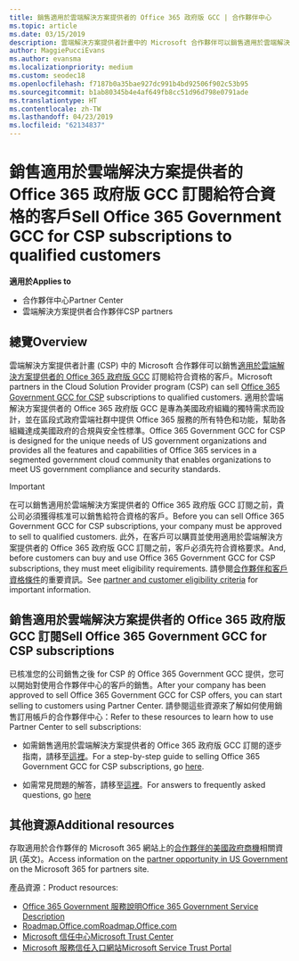 ```yaml
---
title: 銷售適用於雲端解決方案提供者的 Office 365 政府版 GCC | 合作夥伴中心
ms.topic: article
ms.date: 03/15/2019
description: 雲端解決方案提供者計畫中的 Microsoft 合作夥伴可以銷售適用於雲端解決方案提供者的 Office 365 政府版 GCC 訂閱給符合資格的客戶。 Office 365 Government GCC for CSP 是一套專為美國政府和政府約聘人員的雲端生產力服務。
author: MaggiePucciEvans
ms.author: evansma
ms.localizationpriority: medium
ms.custom: seodec18
ms.openlocfilehash: f7187b0a35bae927dc991b4bd92506f902c53b95
ms.sourcegitcommit: b1ab80345b4e4af649fb8cc51d96d798e0791ade
ms.translationtype: HT
ms.contentlocale: zh-TW
ms.lasthandoff: 04/23/2019
ms.locfileid: "62134837"
---
```

# <a name="sell-office-365-government-gcc-for-csp-subscriptions-to-qualified-customers"></a><span data-ttu-id="d0ff3-104">銷售適用於雲端解決方案提供者的 Office 365 政府版 GCC 訂閱給符合資格的客戶</span><span class="sxs-lookup"><span data-stu-id="d0ff3-104">Sell Office 365 Government GCC for CSP subscriptions to qualified customers</span></span>

<span data-ttu-id="d0ff3-105">**適用於**</span><span class="sxs-lookup"><span data-stu-id="d0ff3-105">**Applies to**</span></span>

-  <span data-ttu-id="d0ff3-106">合作夥伴中心</span><span class="sxs-lookup"><span data-stu-id="d0ff3-106">Partner Center</span></span>
-  <span data-ttu-id="d0ff3-107">雲端解決方案提供者合作夥伴</span><span class="sxs-lookup"><span data-stu-id="d0ff3-107">CSP partners</span></span>


## <a name="overview"></a><span data-ttu-id="d0ff3-108">總覽</span><span class="sxs-lookup"><span data-stu-id="d0ff3-108">Overview</span></span>

<span data-ttu-id="d0ff3-109">雲端解決方案提供者計畫 (CSP) 中的 Microsoft 合作夥伴可以銷售[適用於雲端解決方案提供者的 Office 365 政府版 GCC](https://www.microsoft.com/microsoft-365/partners/governmentforCSP) 訂閱給符合資格的客戶。</span><span class="sxs-lookup"><span data-stu-id="d0ff3-109">Microsoft partners in the Cloud Solution Provider program (CSP) can sell [Office 365 Government GCC for CSP](https://www.microsoft.com/microsoft-365/partners/governmentforCSP) subscriptions to qualified customers.</span></span> <span data-ttu-id="d0ff3-110">適用於雲端解決方案提供者的 Office 365 政府版 GCC 是專為美國政府組織的獨特需求而設計，並在區段式政府雲端社群中提供 Office 365 服務的所有特色和功能，幫助各組織達成美國政府的合規與安全性標準。</span><span class="sxs-lookup"><span data-stu-id="d0ff3-110">Office 365 Government GCC for CSP is designed for the unique needs of US government organizations and provides all the features and capabilities of Office 365 services in a segmented government cloud community that enables organizations to meet US government compliance and security standards.</span></span> 

>[!IMPORTANT] 
><span data-ttu-id="d0ff3-111">在可以銷售適用於雲端解決方案提供者的 Office 365 政府版 GCC 訂閱之前，貴公司必須獲得核准可以銷售給符合資格的客戶。</span><span class="sxs-lookup"><span data-stu-id="d0ff3-111">Before you can sell Office 365 Government GCC for CSP subscriptions, your company must be approved to sell to qualified customers.</span></span> <span data-ttu-id="d0ff3-112">此外，在客戶可以購買並使用適用於雲端解決方案提供者的 Office 365 政府版 GCC 訂閱之前，客戶必須先符合資格要求。</span><span class="sxs-lookup"><span data-stu-id="d0ff3-112">And, before customers can buy and use Office 365 Government GCC for CSP subscriptions, they must meet eligibility requirements.</span></span> <span data-ttu-id="d0ff3-113">請參閱[合作夥伴和客戶資格條件](csp-gcc-validate.md)的重要資訊。</span><span class="sxs-lookup"><span data-stu-id="d0ff3-113">See [partner and customer eligibility criteria](csp-gcc-validate.md) for important information.</span></span>


## <a name="sell-office-365-government-gcc-for-csp-subscriptions"></a><span data-ttu-id="d0ff3-114">銷售適用於雲端解決方案提供者的 Office 365 政府版 GCC 訂閱</span><span class="sxs-lookup"><span data-stu-id="d0ff3-114">Sell Office 365 Government GCC for CSP subscriptions</span></span>

<span data-ttu-id="d0ff3-115">已核准您的公司銷售之後 for CSP 的 Office 365 Government GCC 提供，您可以開始對使用合作夥伴中心的客戶的銷售。</span><span class="sxs-lookup"><span data-stu-id="d0ff3-115">After your company has been approved to sell Office 365 Government GCC for CSP offers, you can start selling to customers using Partner Center.</span></span> <span data-ttu-id="d0ff3-116">請參閱這些資源來了解如何使用銷售訂用帳戶的合作夥伴中心：</span><span class="sxs-lookup"><span data-stu-id="d0ff3-116">Refer to these resources to learn how to use Partner Center to sell subscriptions:</span></span> 

-   <span data-ttu-id="d0ff3-117">如需銷售適用於雲端解決方案提供者的 Office 365 政府版 GCC 訂閱的逐步指南，請移至[這裡](https://go.microsoft.com/fwlink/?linkid=2007323)。</span><span class="sxs-lookup"><span data-stu-id="d0ff3-117">For a step-by-step guide to selling Office 365 Government GCC for CSP subscriptions, go [here](https://go.microsoft.com/fwlink/?linkid=2007323).</span></span>  

-   <span data-ttu-id="d0ff3-118">如需常見問題的解答，請移至[這裡](https://o365pp.blob.core.windows.net/media/Resources/GCC/Office%20365%20Government%20GCC%20for%20CSP%20Partner%20FAQ.docx)。</span><span class="sxs-lookup"><span data-stu-id="d0ff3-118">For answers to frequently asked questions, go [here](https://o365pp.blob.core.windows.net/media/Resources/GCC/Office%20365%20Government%20GCC%20for%20CSP%20Partner%20FAQ.docx)</span></span>


## <a name="additional-resources"></a><span data-ttu-id="d0ff3-119">其他資源</span><span class="sxs-lookup"><span data-stu-id="d0ff3-119">Additional resources</span></span>

<span data-ttu-id="d0ff3-120">存取適用於合作夥伴的 Microsoft 365 網站上的[合作夥伴的美國政府商機](https://www.microsoft.com/microsoft-365/partners/governmentforCSP)相關資訊 (英文)。</span><span class="sxs-lookup"><span data-stu-id="d0ff3-120">Access information on the [partner opportunity in US Government](https://www.microsoft.com/microsoft-365/partners/governmentforCSP) on the Microsoft 365 for partners site.</span></span>

<span data-ttu-id="d0ff3-121">產品資源：</span><span class="sxs-lookup"><span data-stu-id="d0ff3-121">Product resources:</span></span>

- [<span data-ttu-id="d0ff3-122">Office 365 Government 服務說明</span><span class="sxs-lookup"><span data-stu-id="d0ff3-122">Office 365 Government Service Description</span></span>](https://technet.microsoft.com/library/mt774581.aspx)
- [<span data-ttu-id="d0ff3-123">Roadmap.Office.com</span><span class="sxs-lookup"><span data-stu-id="d0ff3-123">Roadmap.Office.com</span></span>](https://products.office.com/business/office-365-roadmap)
- [<span data-ttu-id="d0ff3-124">Microsoft 信任中心</span><span class="sxs-lookup"><span data-stu-id="d0ff3-124">Microsoft Trust Center</span></span>](https://www.microsoft.com/TrustCenter/)
- [<span data-ttu-id="d0ff3-125">Microsoft 服務信任入口網站</span><span class="sxs-lookup"><span data-stu-id="d0ff3-125">Microsoft Service Trust Portal</span></span>](https://aka.ms/STP)

